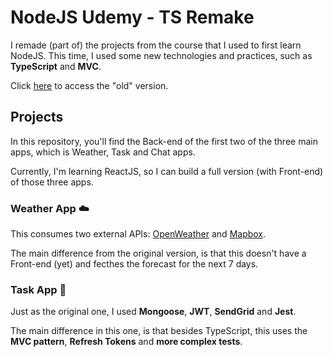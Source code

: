 # NodeJS Udemy - TS Remake

I remade (part of) the projects from the course that I used to first learn NodeJS. This time, I used some new technologies and practices, such as **TypeScript** and **MVC**.

Click [here](https://github.com/mwives/nodejs-udemy) to access the "old" version.

## Projects

In this repository, you'll find the Back-end of the first two of the three main apps, which is Weather, Task and Chat apps.

Currently, I'm learning ReactJS, so I can build a full version (with Front-end) of those three apps.

### Weather App ☁️

This consumes two external APIs: [OpenWeather](https://openweathermap.org/api) and [Mapbox](https://www.mapbox.com/).



The main difference from the original version, is that this doesn't have a Front-end (yet) and fecthes the forecast for the next 7 days.

### Task App 📝

Just as the original one, I used **Mongoose**, **JWT**, **SendGrid** and **Jest**.

The main difference in this one, is that besides TypeScript, this uses the **MVC pattern**, **Refresh Tokens** and **more complex tests**.
